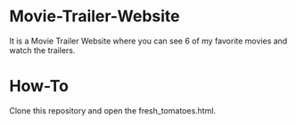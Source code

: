 # Movie-Trailer-Website
It is a Movie Trailer Website where you can see 6 of my favorite movies and watch the trailers.

# How-To
Clone this repository and open the fresh_tomatoes.html.
